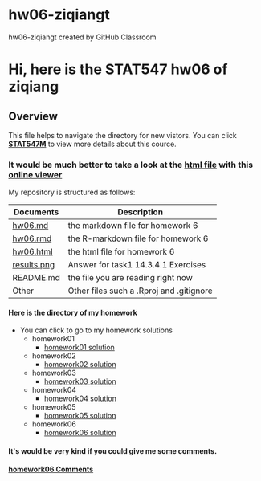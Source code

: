 # hw06-ziqiangt
hw06-ziqiangt created by GitHub Classroom
# Hi, here is the STAT547 hw06 of ziqiang

## Overview
This file helps to navigate the directory for new vistors. You can click **[STAT547M](http://stat545.com/)** to view more details about this cource.

### It would be much better to take a look at the [html file](https://raw.githubusercontent.com/STAT545-UBC-students/hw06-ziqiangt/master/hw06.html) with this [online viewer](https://jsonformatter.org/html-viewer)

My repository is structured as follows:

| Documents | Description                        |
|-----------|------------------------------------|
| [hw06.md](https://github.com/STAT545-UBC-students/hw06-ziqiangt/blob/master/hw06.md)   | the markdown file for homework 6   |
| [hw06.rmd](https://github.com/STAT545-UBC-students/hw06-ziqiangt/blob/master/hw06.Rmd) | the R-markdown file for homework 6   |
| [hw06.html](https://raw.githubusercontent.com/STAT545-UBC-students/hw06-ziqiangt/master/hw06.html)  | the html file for homework 6   |
| [results.png](https://github.com/STAT545-UBC-students/hw06-ziqiangt/blob/master/results.png)  | Answer for task1 14.3.4.1 Exercises |
| README.md | the file you are reading right now |
|Other | Other files such a .Rproj and .gitignore|


#### Here is the directory of my homework

- You can click to go to my homework solutions
	+ homework01 
		* [homework01 solution](https://github.com/STAT545-UBC-students/hw01-ziqiangt)
	+ homework02
		* [homework02 solution](https://github.com/STAT545-UBC-students/hw02-ziqiangt)
	+ homework03
		* [homework03 solution](https://github.com/STAT545-UBC-students/hw03-ziqiangt)
 	+ homework04
		* [homework04 solution](https://github.com/STAT545-UBC-students/hw04-ziqiangt)
  + homework05
    * [homework05 solution](https://github.com/STAT545-UBC-students/hw05-ziqiangt)
  + homework06
    * [homework06 solution](https://github.com/STAT545-UBC-students/hw06-ziqiangt)
 #### It's would be very kind if you could give me some **comments**.
 **[homework06 Comments](https://github.com/STAT545-UBC-students/hw06-ziqiangt/issues)**
